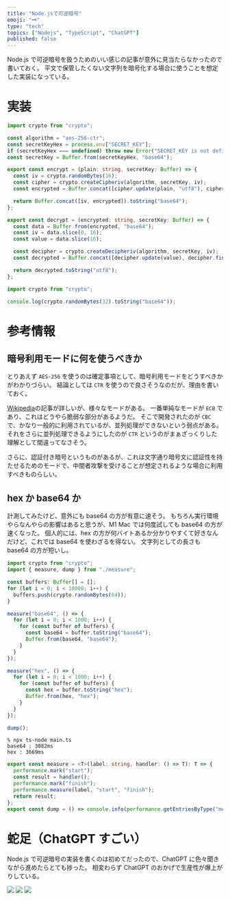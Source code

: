 ```yaml
---
title: "Node.jsで可逆暗号"
emoji: "🗝️"
type: "tech"
topics: ["Nodejs", "TypeScript", "ChatGPT"]
published: false
---
```


Node.js で可逆暗号を扱うためのいい感じの記事が意外に見当たらなかったので書いておく。
平文で保管したくない文字列を暗号化する場合に使うことを想定した実装になっている。

# 実装

```typescript:crypto.ts
import crypto from "crypto";

const algorithm = "aes-256-ctr";
const secretKeyHex = process.env["SECRET_KEY"];
if (secretKeyHex === undefined) throw new Error("SECRET_KEY is not defined");
const secretKey = Buffer.from(secretKeyHex, "base64");

export const encrypt = (plain: string, secretKey: Buffer) => {
  const iv = crypto.randomBytes(16);
  const cipher = crypto.createCipheriv(algorithm, secretKey, iv);
  const encrypted = Buffer.concat([cipher.update(plain, "utf8"), cipher.final()]);

  return Buffer.concat([iv, encrypted]).toString("base64");
};

export const decrypt = (encrypted: string, secretKey: Buffer) => {
  const data = Buffer.from(encrypted, "base64");
  const iv = data.slice(0, 16);
  const value = data.slice(16);

  const decipher = crypto.createDecipheriv(algorithm, secretKey, iv);
  const decrypted = Buffer.concat([decipher.update(value), decipher.final()]);

  return decrypted.toString("utf8");
};
```

```typescript:generate-secret-key.ts
import crypto from "crypto";

console.log(crypto.randomBytes(32).toString("base64"));
```

# 参考情報

## 暗号利用モードに何を使うべきか

とりあえず `AES-256` を使うのは確定事項として、暗号利用モードをどうすべきかがわかりづらい。
結論としては `CTR` を使うので良さそうなのだが、理由を書いておく。

[Wikipedia](https://ja.wikipedia.org/wiki/%E6%9A%97%E5%8F%B7%E5%88%A9%E7%94%A8%E3%83%A2%E3%83%BC%E3%83%89)の記事が詳しいが、様々なモードがある。
一番単純なモードが `ECB` であり、これはどうやら脆弱な部分があるようだ。
そこで開発されたのが `CBC` で、かなり一般的に利用されているが、並列処理ができないという弱点がある。
それをさらに並列処理できるようにしたのが `CTR` というのがまぁざっくりした理解として間違ってなさそう。

さらに、認証付き暗号というものがあるが、これは文字通り暗号文に認証性を持たせるためのモードで、中間者攻撃を受けることが想定されるような場合に利用すべきものらしい。

## hex か base64 か

計測してみたけど、意外にも base64 の方が有意に速そう。
もちろん実行環境やらなんやらの影響はあると思うが、M1 Mac では何度試しても base64 の方が速くなった。
個人的には、hex の方が何バイトあるか分かりやすくて好きなんだけど、これでは base64 を使わざるを得ない。
文字列としての長さも base64 の方が短いし。

```typescript
import crypto from "crypto";
import { measure, dump } from "./measure";

const buffers: Buffer[] = [];
for (let i = 0; i < 10000; i++) {
  buffers.push(crypto.randomBytes(64));
}

measure("base64", () => {
  for (let i = 0; i < 1000; i++) {
    for (const buffer of buffers) {
      const base64 = buffer.toString("base64");
      Buffer.from(base64, "base64");
    }
  }
});

measure("hex", () => {
  for (let i = 0; i < 1000; i++) {
    for (const buffer of buffers) {
      const hex = buffer.toString("hex");
      Buffer.from(hex, "hex");
    }
  }
});

dump();
```

```
% npx ts-node main.ts
base64 : 3082ms
hex : 3669ms
```

```typescript:measure.ts
export const measure = <T>(label: string, handler: () => T): T => {
  performance.mark("start");
  const result = handler();
  performance.mark("finish");
  performance.measure(label, "start", "finish");
  return result;
};
export const dump = () => console.info(performance.getEntriesByType("measure").map(({name, duration}) => `${name} : ${Math.floor(duration)}ms`).join("\n"));
```

# 蛇足（ChatGPT すごい）

Node.js で可逆暗号の実装を書くのは初めてだったので、ChatGPT に色々聞きながら進めたらとても捗った。
相変わらず ChatGPT のおかげで生産性が爆上がりしている。

![](https://storage.googleapis.com/zenn-user-upload/716ed7f9751e-20230420.png)
![](https://storage.googleapis.com/zenn-user-upload/89351934f9f5-20230420.png)
![](https://storage.googleapis.com/zenn-user-upload/fa4205e0b732-20230420.png)
